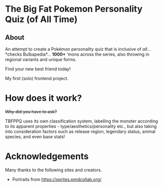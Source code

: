# The Big Fat Pokemon Personality Quiz (of All Time)
## About

An attempt to create a Pokémon personality quiz that is inclusive of *all*... \*checks Bulbapedia\*... **1000+** 'mons across the series, also throwing in regional variants and unique forms.

Find your new best friend today!

My first (solo) frontend project.

# How does it work?

~~Why did you have to ask?~~

TBFPPQ uses its own classification system, labelling the monster according to its apparent properties - type/aesthetics/personality etc., but also taking into consideration factors such as release region, legendary status, animal species, and even base stats!

# Acknowledgements

Many thanks to the following sites and creators.

+ Portraits from https://sprites.pmdcollab.org/